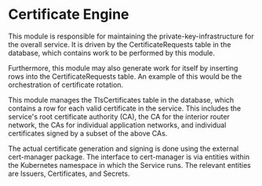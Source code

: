 # Certificate Engine

This module is responsible for maintaining the private-key-infrastructure for the overall service.
It is driven by the CertificateRequests table in the database, which contains work to be performed by this module.

Furthermore, this module may also generate work for itself by inserting rows into the CertificateRequests table.  An example of this would be the orchestration of certificate rotation.

This module manages the TlsCertificates table in the database, which contains a row for each valid certificate in the service.  This includes the service's root certificate authority (CA), the CA for the interior router network, the CAs for individual application networks, and individual certificates signed by a subset of the above CAs.

The actual certificate generation and signing is done using the external cert-manager package.  The interface to cert-manager is via entities within the Kubernetes namespace in which the Service runs.  The relevant entities are Issuers, Certificates, and Secrets.